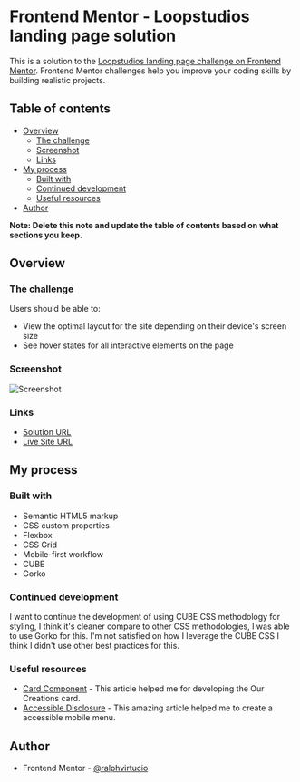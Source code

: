 # Frontend Mentor - Loopstudios landing page solution

This is a solution to the [Loopstudios landing page challenge on Frontend Mentor](https://www.frontendmentor.io/challenges/loopstudios-landing-page-N88J5Onjw). Frontend Mentor challenges help you improve your coding skills by building realistic projects. 


## Table of contents

- [Overview](#overview)
  - [The challenge](#the-challenge)
  - [Screenshot](#screenshot)
  - [Links](#links)
- [My process](#my-process)
  - [Built with](#built-with)
  - [Continued development](#continued-development)
  - [Useful resources](#useful-resources)
- [Author](#author)

**Note: Delete this note and update the table of contents based on what sections you keep.**

## Overview

### The challenge

Users should be able to:

- View the optimal layout for the site depending on their device's screen size
- See hover states for all interactive elements on the page

### Screenshot

![Screenshot](./screenshot.png)

### Links

- [Solution URL](https://github.com/ralphvirtucio/loopstudios-landing-page)
- [Live Site URL](https://ralphvirtucio.github.io/loopstudios-landing-page/)

## My process

### Built with

- Semantic HTML5 markup
- CSS custom properties
- Flexbox
- CSS Grid
- Mobile-first workflow
- CUBE
- Gorko

### Continued development

I want to continue the development of using CUBE CSS methodology for styling, I think it's cleaner compare to other CSS methodologies, I was able to use Gorko for this. I'm not satisfied on how I leverage the CUBE CSS I think I didn't use other best practices for this.

### Useful resources

- [Card Component](https://inclusive-components.design/cards/) - This article helped me for developing the Our Creations card.
- [Accessible Disclosure](https://fedmentor.dev/posts/disclosure-ui/) - This amazing article helped me to create a accessible mobile menu.

## Author

- Frontend Mentor - [@ralphvirtucio](https://www.frontendmentor.io/profile/ralphvirtucio)